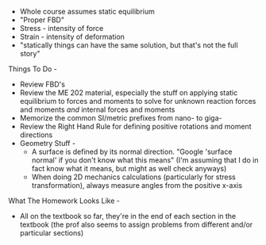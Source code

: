 - Whole course assumes static equilibrium
- "Proper FBD"
- Stress - intensity of force 
- Strain - intensity of deformation
- "statically things can have the same solution, but that's not the full story"

Things To Do - 
- Review FBD's
- Review the ME 202 material, especially the stuff on applying static equilibrium to forces and moments to solve for unknown reaction forces and moments *and* internal forces and moments
- Memorize the common SI/metric prefixes from nano- to giga-
- Review the Right Hand Rule for defining positive rotations and moment directions 
- Geometry Stuff - 
	- A surface is defined by its normal direction. "Google 'surface normal' if you don't know what this means" (I'm assuming that I do in fact know what it means, but might as well check anyways) 
	- When doing 2D mechanics calculations (particularly for stress transformation), always measure angles from the positive x-axis

What The Homework Looks Like - 
- All on the textbook so far, they're in the end of each section in the textbook (the prof also seems to assign problems from different and/or particular sections)